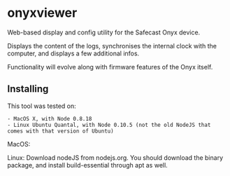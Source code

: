 onyxviewer
============

Web-based display and config utility for the Safecast Onyx device.

Displays the content of the logs, synchronises the internal clock with the computer, and
displays a few additional infos.

Functionality will evolve along with firmware features of the Onyx itself.

Installing
----------

This tool was tested on:

	- MacOS X, with Node 0.8.18
	- Linux Ubuntu Quantal, with Node 0.10.5 (not the old NodeJS that comes with that version of Ubuntu)

MacOS: 


Linux:
   Download nodeJS from nodejs.org. You should download the binary package, and install build-essential through
   apt as well.
